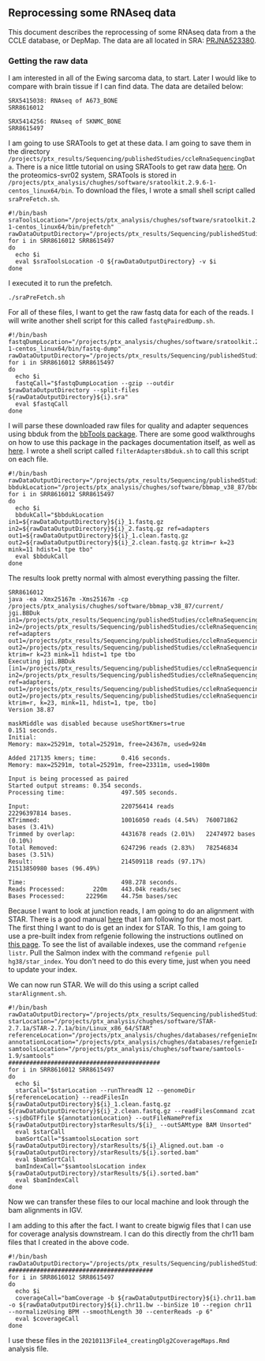 ## Reprocessing some RNAseq data

This document describes the reprocessing of some RNAseq data from a the CCLE database, or DepMap. The data are all located in SRA: [PRJNA523380](https://www.ncbi.nlm.nih.gov/bioproject?term=PRJNA523380).

### Getting the raw data

I am interested in all of the Ewing sarcoma data, to start. Later I would like to compare with brain tissue if I can find data. The data are detailed below:

```
SRX5415038: RNAseq of A673_BONE
SRR8616012

SRX5414256: RNAseq of SKNMC_BONE
SRR8615497
```

I am going to use SRATools to get at these data. I am going to save them in the directory `/projects/ptx_results/Sequencing/publishedStudies/ccleRnaSequencingData`. There is a nice little tutorial on using SRATools to get raw data [here](https://www.biostars.org/p/111040/). On the proteomics-svr02 system, SRATools is stored in `/projects/ptx_analysis/chughes/software/sratoolkit.2.9.6-1-centos_linux64/bin`. To download the files, I wrote a small shell script called `sraPreFetch.sh`.

```shell
#!/bin/bash
sraToolsLocation="/projects/ptx_analysis/chughes/software/sratoolkit.2.9.6-1-centos_linux64/bin/prefetch"
rawDataOutputDirectory="/projects/ptx_results/Sequencing/publishedStudies/ccleRnaSequencingData/"
for i in SRR8616012 SRR8615497
do
  echo $i
  eval $sraToolsLocation -O ${rawDataOutputDirectory} -v $i
done
```

I executed it to run the prefetch.

```shell
./sraPreFetch.sh
```

For all of these files, I want to get the raw fastq data for each of the reads. I will write another shell script for this called `fastqPairedDump.sh`.

```shell
#!/bin/bash
fastqDumpLocation="/projects/ptx_analysis/chughes/software/sratoolkit.2.9.6-1-centos_linux64/bin/fastq-dump"
rawDataOutputDirectory="/projects/ptx_results/Sequencing/publishedStudies/ccleRnaSequencingData/"
for i in SRR8616012 SRR8615497
do
  echo $i
  fastqCall="$fastqDumpLocation --gzip --outdir $rawDataOutputDirectory --split-files ${rawDataOutputDirectory}${i}.sra"
  eval $fastqCall
done
```

I will parse these downloaded raw files for quality and adapter sequences using bbduk from the [bbTools package](https://sourceforge.net/projects/bbmap/). There are some good walkthroughs on how to use this package in the packages documentation itself, as well as [here](https://jgi.doe.gov/data-and-tools/bbtools/bb-tools-user-guide/). I wrote a shell script called `filterAdaptersBbduk.sh` to call this script on each file.

```shell
#!/bin/bash
rawDataOutputDirectory="/projects/ptx_results/Sequencing/publishedStudies/ccleRnaSequencingData/"
bbdukLocation="/projects/ptx_analysis/chughes/software/bbmap_v38_87/bbduk.sh"
for i in SRR8616012 SRR8615497
do
  echo $i
  bbdukCall="$bbdukLocation in1=${rawDataOutputDirectory}${i}_1.fastq.gz in2=${rawDataOutputDirectory}${i}_2.fastq.gz ref=adapters out1=${rawDataOutputDirectory}${i}_1.clean.fastq.gz out2=${rawDataOutputDirectory}${i}_2.clean.fastq.gz ktrim=r k=23 mink=11 hdist=1 tpe tbo"
  eval $bbdukCall
done
```

The results look pretty normal with almost everything passing the filter.

```shell
SRR8616012
java -ea -Xmx25167m -Xms25167m -cp /projects/ptx_analysis/chughes/software/bbmap_v38_87/current/ jgi.BBDuk in1=/projects/ptx_results/Sequencing/publishedStudies/ccleRnaSequencingData/SRR8616012_1.fastq.gz in2=/projects/ptx_results/Sequencing/publishedStudies/ccleRnaSequencingData/SRR8616012_2.fastq.gz ref=adapters out1=/projects/ptx_results/Sequencing/publishedStudies/ccleRnaSequencingData/SRR8616012_1.clean.fastq.gz out2=/projects/ptx_results/Sequencing/publishedStudies/ccleRnaSequencingData/SRR8616012_2.clean.fastq.gz ktrim=r k=23 mink=11 hdist=1 tpe tbo
Executing jgi.BBDuk [in1=/projects/ptx_results/Sequencing/publishedStudies/ccleRnaSequencingData/SRR8616012_1.fastq.gz, in2=/projects/ptx_results/Sequencing/publishedStudies/ccleRnaSequencingData/SRR8616012_2.fastq.gz, ref=adapters, out1=/projects/ptx_results/Sequencing/publishedStudies/ccleRnaSequencingData/SRR8616012_1.clean.fastq.gz, out2=/projects/ptx_results/Sequencing/publishedStudies/ccleRnaSequencingData/SRR8616012_2.clean.fastq.gz, ktrim=r, k=23, mink=11, hdist=1, tpe, tbo]
Version 38.87

maskMiddle was disabled because useShortKmers=true
0.151 seconds.
Initial:
Memory: max=25291m, total=25291m, free=24367m, used=924m

Added 217135 kmers; time:       0.416 seconds.
Memory: max=25291m, total=25291m, free=23311m, used=1980m

Input is being processed as paired
Started output streams: 0.354 seconds.
Processing time:                497.505 seconds.

Input:                          220756414 reads                 22296397814 bases.
KTrimmed:                       10016050 reads (4.54%)  760071862 bases (3.41%)
Trimmed by overlap:             4431678 reads (2.01%)   22474972 bases (0.10%)
Total Removed:                  6247296 reads (2.83%)   782546834 bases (3.51%)
Result:                         214509118 reads (97.17%)        21513850980 bases (96.49%)

Time:                           498.278 seconds.
Reads Processed:        220m    443.04k reads/sec
Bases Processed:      22296m    44.75m bases/sec
```

Because I want to look at junction reads, I am going to do an alignment with STAR. There is a good manual [here](https://github.com/alexdobin/STAR) that I am following for the most part. The first thing I want to do is get an index for STAR. To this, I am going to use a pre-built index from refgenie following the instructions outlined on [this page](http://refgenie.databio.org/en/latest/install/). To see the list of available indexes, use the command `refgenie listr`. Pull the Salmon index with the command `refgenie pull hg38/star_index`. You don't need to do this every time, just when you need to update your index. 

We can now run STAR. We will do this using a script called `starAlignment.sh`.

```shell
#!/bin/bash
rawDataOutputDirectory="/projects/ptx_results/Sequencing/publishedStudies/ccleRnaSequencingData/"
starLocation="/projects/ptx_analysis/chughes/software/STAR-2.7.1a/STAR-2.7.1a/bin/Linux_x86_64/STAR"
referenceLocation="/projects/ptx_analysis/chughes/databases/refgenieIndexes/hg38/star_index/default/"
annotationLocation="/projects/ptx_analysis/chughes/databases/refgenieIndexes/hg38/gencode_gtf/default/hg38.gtf"
samtoolsLocation="/projects/ptx_analysis/chughes/software/samtools-1.9/samtools"
###########################################
for i in SRR8616012 SRR8615497
do
  echo $i
  starCall="$starLocation --runThreadN 12 --genomeDir ${referenceLocation} --readFilesIn ${rawDataOutputDirectory}${i}_1.clean.fastq.gz ${rawDataOutputDirectory}${i}_2.clean.fastq.gz --readFilesCommand zcat --sjdbGTFfile ${annotationLocation} --outFileNamePrefix ${rawDataOutputDirectory}starResults/${i}_ --outSAMtype BAM Unsorted"
  eval $starCall
  bamSortCall="$samtoolsLocation sort ${rawDataOutputDirectory}/starResults/${i}_Aligned.out.bam -o ${rawDataOutputDirectory}/starResults/${i}.sorted.bam"
  eval $bamSortCall
  bamIndexCall="$samtoolsLocation index ${rawDataOutputDirectory}/starResults/${i}.sorted.bam"
  eval $bamIndexCall
done
```
Now we can transfer these files to our local machine and look through the bam alignments in IGV.

I am adding to this after the fact. I want to create bigwig files that I can use for coverage analysis downstream. I can do this directly from the chr11 bam files that I created in the above code.

```shell
#!/bin/bash
rawDataOutputDirectory="/projects/ptx_results/Sequencing/publishedStudies/ccleRnaSequencingData/starResults/"
#########################################
for i in SRR8616012 SRR8615497
do
  echo $i
  coverageCall="bamCoverage -b ${rawDataOutputDirectory}${i}.chr11.bam -o ${rawDataOutputDirectory}${i}.chr11.bw --binSize 10 --region chr11 --normalizeUsing BPM --smoothLength 30 --centerReads -p 6"
  eval $coverageCall
done
```

I use these files in the `20210113File4_creatingDlg2CoverageMaps.Rmd` analysis file.

